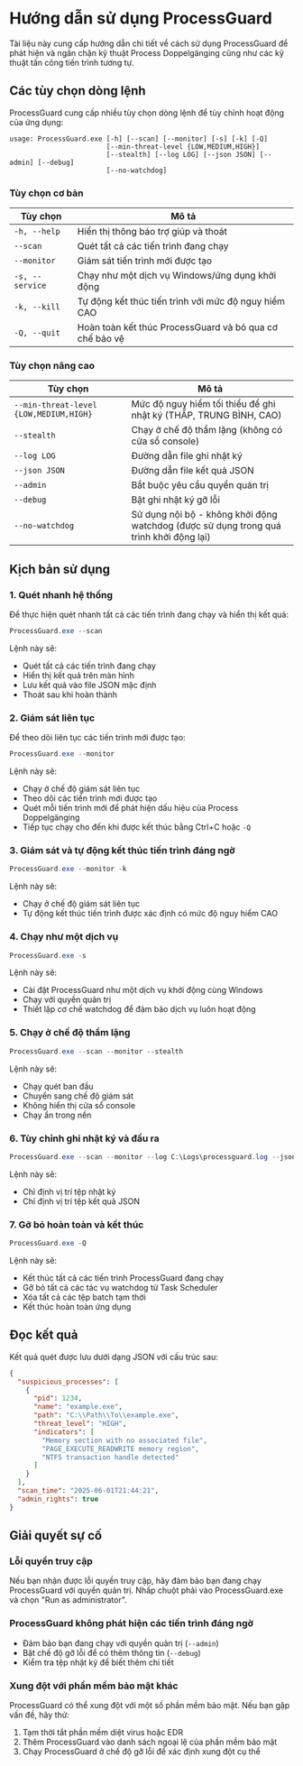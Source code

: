 # Hướng dẫn sử dụng ProcessGuard

Tài liệu này cung cấp hướng dẫn chi tiết về cách sử dụng ProcessGuard để phát hiện và ngăn chặn kỹ thuật Process Doppelgänging cũng như các kỹ thuật tấn công tiến trình tương tự.

## Các tùy chọn dòng lệnh

ProcessGuard cung cấp nhiều tùy chọn dòng lệnh để tùy chỉnh hoạt động của ứng dụng:

```
usage: ProcessGuard.exe [-h] [--scan] [--monitor] [-s] [-k] [-Q]
                        [--min-threat-level {LOW,MEDIUM,HIGH}]
                        [--stealth] [--log LOG] [--json JSON] [--admin] [--debug]
                        [--no-watchdog]
```

### Tùy chọn cơ bản

| Tùy chọn | Mô tả |
|----------|-------|
| `-h, --help` | Hiển thị thông báo trợ giúp và thoát |
| `--scan` | Quét tất cả các tiến trình đang chạy |
| `--monitor` | Giám sát tiến trình mới được tạo |
| `-s, --service` | Chạy như một dịch vụ Windows/ứng dụng khởi động |
| `-k, --kill` | Tự động kết thúc tiến trình với mức độ nguy hiểm CAO |
| `-Q, --quit` | Hoàn toàn kết thúc ProcessGuard và bỏ qua cơ chế bảo vệ |

### Tùy chọn nâng cao

| Tùy chọn | Mô tả |
|----------|-------|
| `--min-threat-level {LOW,MEDIUM,HIGH}` | Mức độ nguy hiểm tối thiểu để ghi nhật ký (THẤP, TRUNG BÌNH, CAO) |
| `--stealth` | Chạy ở chế độ thầm lặng (không có cửa sổ console) |
| `--log LOG` | Đường dẫn file ghi nhật ký |
| `--json JSON` | Đường dẫn file kết quả JSON |
| `--admin` | Bắt buộc yêu cầu quyền quản trị |
| `--debug` | Bật ghi nhật ký gỡ lỗi |
| `--no-watchdog` | Sử dụng nội bộ - không khởi động watchdog (được sử dụng trong quá trình khởi động lại) |

## Kịch bản sử dụng

### 1. Quét nhanh hệ thống

Để thực hiện quét nhanh tất cả các tiến trình đang chạy và hiển thị kết quả:

```powershell
ProcessGuard.exe --scan
```

Lệnh này sẽ:
- Quét tất cả các tiến trình đang chạy
- Hiển thị kết quả trên màn hình
- Lưu kết quả vào file JSON mặc định
- Thoát sau khi hoàn thành

### 2. Giám sát liên tục

Để theo dõi liên tục các tiến trình mới được tạo:

```powershell
ProcessGuard.exe --monitor
```

Lệnh này sẽ:
- Chạy ở chế độ giám sát liên tục
- Theo dõi các tiến trình mới được tạo
- Quét mỗi tiến trình mới để phát hiện dấu hiệu của Process Doppelgänging
- Tiếp tục chạy cho đến khi được kết thúc bằng Ctrl+C hoặc `-Q`

### 3. Giám sát và tự động kết thúc tiến trình đáng ngờ

```powershell
ProcessGuard.exe --monitor -k
```

Lệnh này sẽ:
- Chạy ở chế độ giám sát liên tục
- Tự động kết thúc tiến trình được xác định có mức độ nguy hiểm CAO

### 4. Chạy như một dịch vụ

```powershell
ProcessGuard.exe -s
```

Lệnh này sẽ:
- Cài đặt ProcessGuard như một dịch vụ khởi động cùng Windows
- Chạy với quyền quản trị
- Thiết lập cơ chế watchdog để đảm bảo dịch vụ luôn hoạt động

### 5. Chạy ở chế độ thầm lặng

```powershell
ProcessGuard.exe --scan --monitor --stealth
```

Lệnh này sẽ:
- Chạy quét ban đầu
- Chuyển sang chế độ giám sát
- Không hiển thị cửa sổ console
- Chạy ẩn trong nền

### 6. Tùy chỉnh ghi nhật ký và đầu ra

```powershell
ProcessGuard.exe --scan --monitor --log C:\Logs\processguard.log --json C:\Results\findings.json
```

Lệnh này sẽ:
- Chỉ định vị trí tệp nhật ký
- Chỉ định vị trí tệp kết quả JSON

### 7. Gỡ bỏ hoàn toàn và kết thúc

```powershell
ProcessGuard.exe -Q
```

Lệnh này sẽ:
- Kết thúc tất cả các tiến trình ProcessGuard đang chạy
- Gỡ bỏ tất cả các tác vụ watchdog từ Task Scheduler
- Xóa tất cả các tệp batch tạm thời
- Kết thúc hoàn toàn ứng dụng

## Đọc kết quả

Kết quả quét được lưu dưới dạng JSON với cấu trúc sau:

```json
{
  "suspicious_processes": [
    {
      "pid": 1234,
      "name": "example.exe",
      "path": "C:\\Path\\To\\example.exe",
      "threat_level": "HIGH",
      "indicators": [
        "Memory section with no associated file",
        "PAGE_EXECUTE_READWRITE memory region",
        "NTFS transaction handle detected"
      ]
    }
  ],
  "scan_time": "2025-06-01T21:44:21",
  "admin_rights": true
}
```

## Giải quyết sự cố

### Lỗi quyền truy cập

Nếu bạn nhận được lỗi quyền truy cập, hãy đảm bảo bạn đang chạy ProcessGuard với quyền quản trị. Nhấp chuột phải vào ProcessGuard.exe và chọn "Run as administrator".

### ProcessGuard không phát hiện các tiến trình đáng ngờ

- Đảm bảo bạn đang chạy với quyền quản trị (`--admin`)
- Bật chế độ gỡ lỗi để có thêm thông tin (`--debug`)
- Kiểm tra tệp nhật ký để biết thêm chi tiết

### Xung đột với phần mềm bảo mật khác

ProcessGuard có thể xung đột với một số phần mềm bảo mật. Nếu bạn gặp vấn đề, hãy thử:

1. Tạm thời tắt phần mềm diệt virus hoặc EDR
2. Thêm ProcessGuard vào danh sách ngoại lệ của phần mềm bảo mật
3. Chạy ProcessGuard ở chế độ gỡ lỗi để xác định xung đột cụ thể

